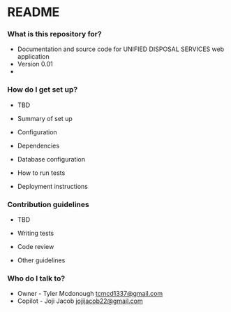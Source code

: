 # README #


### What is this repository for? ###

* Documentation and source code for UNIFIED DISPOSAL SERVICES web application
* Version 0.01
* 

### How do I get set up? ###

* TBD

* Summary of set up
* Configuration
* Dependencies
* Database configuration
* How to run tests
* Deployment instructions

### Contribution guidelines ###
* TBD

* Writing tests
* Code review
* Other guidelines

### Who do I talk to? ###

* Owner   - Tyler Mcdonough   tcmcd1337@gmail.com
* Copilot - Joji Jacob        jojijacob22@gmail.com